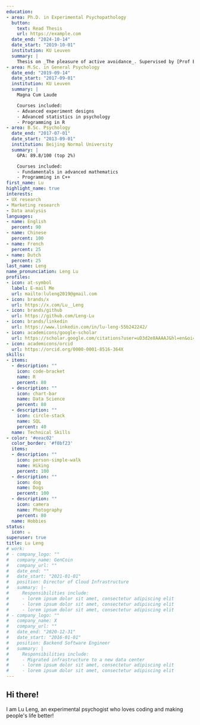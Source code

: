 ```yaml
---
education:
- area: Ph.D. in Experimental Psychopathology
  button:
    text: Read Thesis
    url: https://example.com
  date_end: "2024-10-14"
  date_start: "2019-10-01"
  institution: KU Leuven
  summary: |
    Thesis on _The pleasure of active avoidance_. Supervised by [Prof Bram Vervliet](https://ppw.kuleuven.be/lbp/Bramlab/People/00035504) and [Prof Tom Beckers](https://ppw.kuleuven.be/clep/people/00005902). Published 6 papers in academic journals, received 3 poster awards at international conferences, won the article prize at the international doctoral school. 
- area: M.Sc. in General Psychology
  date_end: "2019-09-14"
  date_start: "2017-09-01"
  institution: KU Leuven
  summary: |
    Magna Cum Laude

    Courses included:
    - Advanced experiment designs
    - Advanced statistics in psychology
    - Programming in R
- area: B.Sc. Psychology
  date_end: "2017-07-01"
  date_start: "2013-09-01"
  institution: Beijing Normal University
  summary: |
    GPA: 89.8/100 (top 2%)

    Courses included:
    - Fundamentals in advanced mathematics
    - Programming in C++
first_name: Lu
highlight_name: true
interests:
- UX research
- Marketing research
- Data analysis
languages:
- name: English
  percent: 90
- name: Chinese
  percent: 100
- name: French
  percent: 25
- name: Dutch
  percent: 25
last_name: Leng
name_pronunciation: Leng Lu
profiles:
- icon: at-symbol
  label: E-mail Me
  url: mailto:luleng2019@gmail.com
- icon: brands/x
  url: https://x.com/Lu__Leng
- icon: brands/github
  url: https://github.com/Leng-Lu
- icon: brands/linkedin
  url: https://www.linkedin.com/in/lu-leng-55b242242/
- icon: academicons/google-scholar
  url: https://scholar.google.com/citations?user=uD3d2e8AAAAJ&hl=en&oi=sra
- icon: academicons/orcid
  url: https://orcid.org/0000-0001-8516-364X
skills:
- items:
  - description: ""
    icon: code-bracket
    name: R
    percent: 80
  - description: ""
    icon: chart-bar
    name: Data Science
    percent: 80
  - description: ""
    icon: circle-stack
    name: SQL
    percent: 40
  name: Technical Skills
- color: '#eeac02'
  color_border: '#f0bf23'
  items:
  - description: ""
    icon: person-simple-walk
    name: Hiking
    percent: 100
  - description: ""
    icon: dog
    name: Dogs
    percent: 100
  - description: ""
    icon: camera
    name: Photography
    percent: 80
  name: Hobbies
status:
  icon: ☕️
superuser: true
title: Lu Leng
# work:
# - company_logo: ""
#   company_name: GenCoin
#   company_url: ""
#   date_end: ""
#   date_start: "2021-01-01"
#   position: Director of Cloud Infrastructure
#   summary: |-
#     Responsibilities include:
#     - lorem ipsum dolor sit amet, consectetur adipiscing elit
#     - lorem ipsum dolor sit amet, consectetur adipiscing elit
#     - lorem ipsum dolor sit amet, consectetur adipiscing elit
# - company_logo: ""
#   company_name: X
#   company_url: ""
#   date_end: "2020-12-31"
#   date_start: "2016-01-01"
#   position: Backend Software Engineer
#   summary: |
#     Responsibilities include:
#     - Migrated infrastructure to a new data center
#     - lorem ipsum dolor sit amet, consectetur adipiscing elit
#     - lorem ipsum dolor sit amet, consectetur adipiscing elit
---
```


## Hi there!

I am Lu Leng, an experimental psychogist who loves coding and making people's life better!
